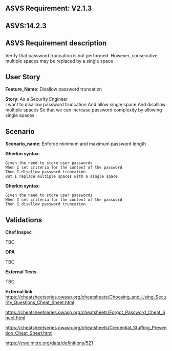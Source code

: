 ## ASVS Requirement: V2.1.3
## ASVS:14.2.3

## ASVS Requirement description
Verify that password truncation is not performed. However, consecutive multiple spaces may be replaced by a single space

## User Story
**Feature_Name**: Disallow password truncation

**Story**:
As a Security Engineer\
I want to disallow password truncation 
And allow single space
And disalllow multiple spaces
So that we can increase password complexity by allowing single spaces

## Scenario
**Scenario_name**: Enforce minimum and maximum password length

**Gherkin syntax**:
```gherkin
Given the need to store user passwords
When I set criteria for the content of the password
Then I disallow password truncation
But I replace multiple spaces with a single space
```

**Gherkin syntax**:
```gherkin
Given the need to store user passwords
When I set criteria for the content of the password
Then I disallow password truncation
```

## Validations

**Chef Inspec**

TBC

**OPA**

TBC

**External Tests**

TBC

**External link**\
https://cheatsheetseries.owasp.org/cheatsheets/Choosing_and_Using_Security_Questions_Cheat_Sheet.html

https://cheatsheetseries.owasp.org/cheatsheets/Forgot_Password_Cheat_Sheet.html

https://cheatsheetseries.owasp.org/cheatsheets/Credential_Stuffing_Prevention_Cheat_Sheet.html

https://cwe.mitre.org/data/definitions/521